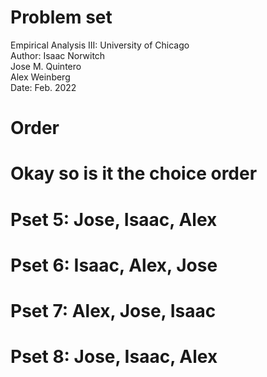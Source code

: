 # Problem set 
Empirical Analysis III: University of Chicago <br>
Author: Isaac Norwitch <br> 
Jose M. Quintero <br>
Alex Weinberg <br>
Date: Feb. 2022


# Order
# Okay so is it the choice order
# Pset 5: Jose, Isaac, Alex 
# Pset 6: Isaac, Alex, Jose
# Pset 7: Alex, Jose, Isaac 
# Pset 8: Jose, Isaac, Alex 